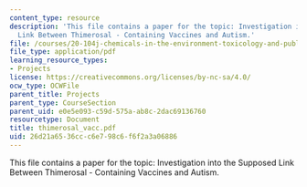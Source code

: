 ```yaml
---
content_type: resource
description: 'This file contains a paper for the topic: Investigation into the Supposed
  Link Between Thimerosal - Containing Vaccines and Autism.'
file: /courses/20-104j-chemicals-in-the-environment-toxicology-and-public-health-be-104j-spring-2005/26d21a6536ccc6e798c6f6f2a3a06886_thimerosal_vacc.pdf
file_type: application/pdf
learning_resource_types:
- Projects
license: https://creativecommons.org/licenses/by-nc-sa/4.0/
ocw_type: OCWFile
parent_title: Projects
parent_type: CourseSection
parent_uid: e0e5e093-c59d-575a-ab8c-2dac69136760
resourcetype: Document
title: thimerosal_vacc.pdf
uid: 26d21a65-36cc-c6e7-98c6-f6f2a3a06886
---
```

This file contains a paper for the topic: Investigation into the Supposed Link Between Thimerosal - Containing Vaccines and Autism.